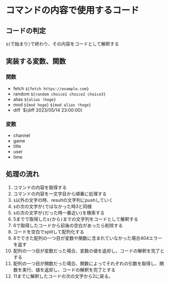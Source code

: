 # コマンドの内容で使用するコード

## コードの判定
`${`で始まり`}`で終わり、その内容をコードとして解釈する

## 実装する変数、関数
### 関数
- fetch `${fetch https://example.com}`
- random `${random choice1 choice2 choice3}`
- alias `${alias !hoge}`
- mod `${mod hoge}` `${mod alias !hoge}`
- diff `${diff 2023/05/14 23:00:00}

### 変数
- channel
- game
- title
- user
- time

## 処理の流れ
1. コマンドの内容を取得する
2. コマンドの内容を一文字目から順番に処理する
3. `$`以外の文字の時、resultの文字列にpushしていく
4. `$`の次の文字が`{`ではなかった時3と同様
5. `$`の次の文字が`{`だった時一番近い`}`を検索する
6. 5までで取得した`${`から`}`までの文字列をコードとして解釈する
7. 6で取得したコードから前後の空白があったら削除する
8. コードを空白でsplitして配列化する
9. 8でできた配列の一つ目が変数や関数に含まれていなかった場合404エラーを返す
10. 配列の一つ目が変数だった場合、変数の値を返却し、コードの解釈を完了とする
11. 配列の一つ目が関数だった場合、関数によってそれぞれの引数を取得し、関数を実行、値を返却し、コードの解釈を完了とする
12. 11までに解釈したコードの次の文字から2に戻る。